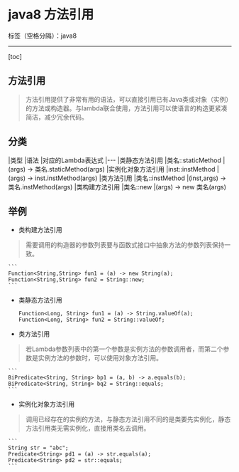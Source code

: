 ﻿# java8 方法引用

标签（空格分隔）：java8

---
[toc]

## 方法引用

> 方法引用提供了非常有用的语法，可以直接引用已有Java类或对象（实例）的方法或构造器。与lambda联合使用，方法引用可以使语言的构造更紧凑简洁，减少冗余代码。

## 分类

|类型	|语法	|对应的Lambda表达式
|---
|类静态方法引用	|类名::staticMethod	|(args) -> 类名.staticMethod(args)
|实例化对象方法引用	|inst::instMethod	|(args) -> inst.instMethod(args)
|类方法引用	|类名::instMethod	|(inst,args) -> 类名.instMethod(args)
|类构建方法引用	|类名::new	|(args) -> new 类名(args)

## 举例

- 类构建方法引用
> 需要调用的构造器的参数列表要与函数式接口中抽象方法的参数列表保持一致。

    ```
    Function<String,String> fun1 = (a) -> new String(a);
    Function<String,String> fun2 = String::new;
    ```
- 类静态方法引用

    ```
    Function<Long, String> fun1 = (a) -> String.valueOf(a);
    Function<Long, String> fun2 = String::valueOf;
    ```
- 类方法引用
> 若Lambda参数列表中的第一个参数是实例方法的参数调用者，而第二个参数是实例方法的参数时，可以使用对象方法引用。

    ```
    BiPredicate<String, String> bp1 = (a, b) -> a.equals(b);
    BiPredicate<String, String> bq2 = String::equals;
    ```
- 实例化对象方法引用
> 调用已经存在的实例的方法，与静态方法引用不同的是类要先实例化，静态方法引用类无需实例化，直接用类名去调用。

    ```
    String str = "abc";
    Predicate<String> pd1 = (a) -> str.equals(a);
    Predicate<String> pd2 = str::equals;
    ```





